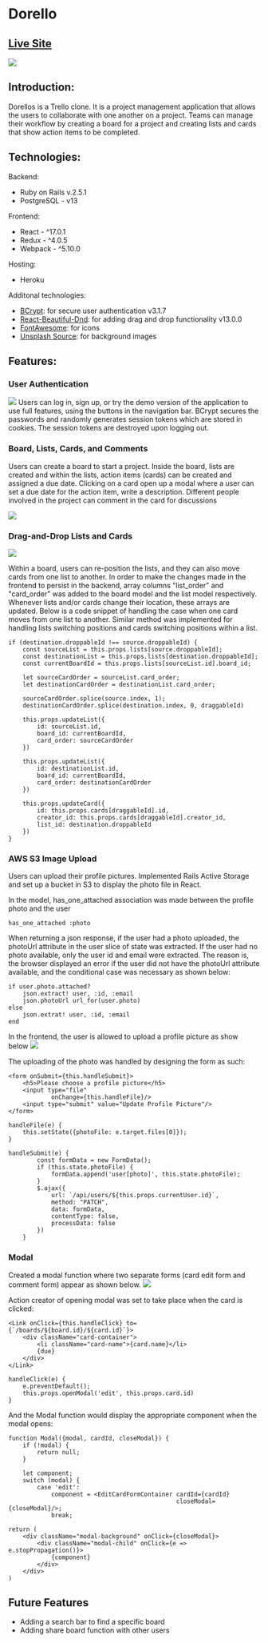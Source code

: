 # Dorello

## [Live Site](https://dorellokp.herokuapp.com/#/)
<img src="./app/assets/images/readme_title.gif">

## Introduction:
Dorellos is a Trello clone. It is a project management application that allows the users to collaborate with one another on a project. Teams can manage their workflow by creating a board for a project and creating lists and cards that show action items to be completed. 

## Technologies:

Backend:
* Ruby on Rails v.2.5.1
* PostgreSQL - v13

Frontend:
* React - ^17.0.1
* Redux - ^4.0.5
* Webpack - ^5.10.0

Hosting:
* Heroku

Additonal technologies:
* [BCrypt](https://github.com/codahale/bcrypt-ruby): for secure user authentication v3.1.7
* [React-Beautiful-Dnd](https://github.com/atlassian/react-beautiful-dnd): for adding drag and drop functionality v13.0.0
* [FontAwesome](https://fontawesome.com/): for icons
* [Unsplash Source](https://source.unsplash.com/): for background images

## Features:

### User Authentication

<img src="./app/assets/images/user_auth.png">
Users can log in, sign up, or try the demo version of the application to use full features, using the buttons in the navigation bar. BCrypt secures the passwords  and randomly generates session tokens which are stored in cookies. The session tokens are destroyed upon logging out. 

### Board, Lists, Cards, and Comments

Users can create a board to start a project. Inside the board, lists are created and within the lists, action items (cards) can be created and assigned a due date. Clicking on a card open up a modal where a user can set a due date for the action item, write a description. Different people involved in the project can comment in the card for discussions

<img src="./app/assets/images/readme_board_list_card_comment.gif">

### Drag-and-Drop Lists and Cards

<img src="./app/assets/images/readme_dragdrop.gif">

Within a board, users can re-position the lists, and they can also move cards from one list to another. In order to make the changes made in the frontend to persist in the backend, array columns "list_order" and "card_order" was added to the board model and the list model respectively. Whenever lists and/or cards change their location, these arrays are updated. Below is a code snippet of handling the case when one card moves from one list to another. Similar method was implemented for handling lists switching positions and cards switching positions within a list.

```
if (destination.droppableId !== source.droppableId) {
    const sourceList = this.props.lists[source.droppableId];
    const destinationList = this.props.lists[destination.droppableId];
    const currentBoardId = this.props.lists[sourceList.id].board_id;

    let sourceCardOrder = sourceList.card_order;
    let destinationCardOrder = destinationList.card_order;
    
    sourceCardOrder.splice(source.index, 1);
    destinationCardOrder.splice(destination.index, 0, draggableId)

    this.props.updateList({
        id: sourceList.id,
        board_id: currentBoardId,
        card_order: sourceCardOrder
    })

    this.props.updateList({
        id: destinationList.id,
        board_id: currentBoardId,
        card_order: destinationCardOrder
    })

    this.props.updateCard({
        id: this.props.cards[draggableId].id,
        creator_id: this.props.cards[draggableId].creator_id,
        list_id: destination.droppableId
    })
}
```

### AWS S3 Image Upload

Users can upload their profile pictures. Implemented Rails Active Storage and set up a bucket in S3 to display the photo file in React.

In the model, has_one_attached association was made between the profile photo and the user

```
has_one_attached :photo
```

When returning a json response, if the user had a photo uploaded, the photoUrl attribute in the user slice of state was extracted. If the user had no photo available, only the user id and email were extracted. The reason is, the browser displayed an error if the user did not have the photoUrl attribute available, and the conditional case was necessary as shown below:

```
if user.photo.attached?
    json.extract! user, :id, :email
    json.photoUrl url_for(user.photo)
else
    json.extrat! user, :id, :email
end
```

In the frontend, the user is allowed to upload a profile picture as show below
<img src="./app/assets/images/readme_upload_profile.gif">

The uploading of the photo was handled by designing the form as such:
```
<form onSubmit={this.handleSubmit}>
    <h5>Please choose a profile picture</h5>
    <input type="file"
            onChange={this.handleFile}/>
    <input type="submit" value="Update Profile Picture"/>
</form>
```
```
handleFile(e) {
    this.setState({photoFile: e.target.files[0]});
}
```
```
handleSubmit(e) {
        const formData = new FormData();
        if (this.state.photoFile) {
            formData.append('user[photo]', this.state.photoFile);
        }
        $.ajax({
            url: `/api/users/${this.props.currentUser.id}`,
            method: "PATCH",
            data: formData,
            contentType: false,
            processData: false
        })
    }
```
### Modal 
Created a modal function where two separate forms (card edit form and comment form) appear as shown below.
<img src="./app/assets/images/readme_modal.gif">

Action creator of opening modal was set to take place when the card is clicked:
```
<Link onClick={this.handleClick} to={`/boards/${board.id}/${card.id}`}>
    <div className="card-container">
        <li className="card-name">{card.name}</li>
        {due}
    </div>
</Link>
```
```
handleClick(e) {
    e.preventDefault();
    this.props.openModal('edit', this.props.card.id)
}
```
And the Modal function would display the appropriate component when the modal opens:
```
function Modal({modal, cardId, closeModal}) {
    if (!modal) {
        return null;
    }

    let component;
    switch (modal) {
        case 'edit':
            component = <EditCardFormContainer cardId={cardId}
                                               closeModal={closeModal}/>;
            break;
```
```
return (
    <div className="modal-background" onClick={closeModal}>
        <div className="modal-child" onClick={e => e.stopPropagation()}>
            {component}
        </div>
    </div>
)
```

## Future Features
* Adding a search bar to find a specific board
* Adding share board function with other users